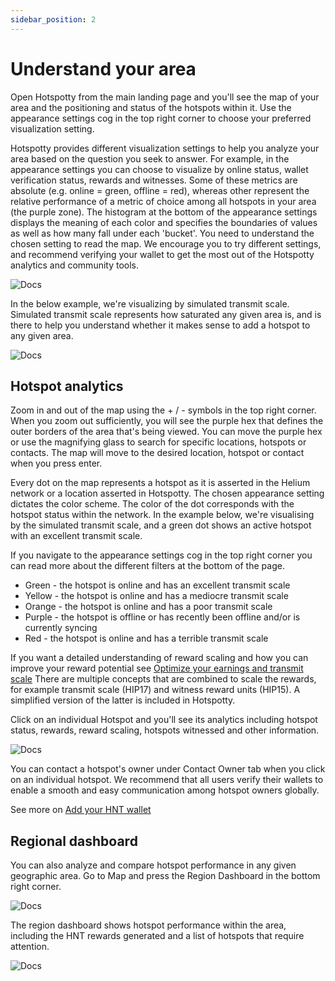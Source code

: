 ```yaml
---
sidebar_position: 2
---
```


# Understand your area

Open Hotspotty from the main landing page and you'll see the map of your area and the positioning and status of the hotspots within it. Use the appearance settings cog in the top right corner to choose your preferred visualization setting.

Hotspotty provides different visualization settings to help you analyze your area based on the question you seek to answer. For example, in the appearance settings you can choose to visualize by online status, wallet verification status, rewards and witnesses. Some of these metrics are absolute (e.g. online = green, offline = red), whereas other represent the relative performance of a metric of choice among all hotspots in your area (the purple zone).
The histogram at the bottom of the appearance settings displays the meaning of each color and specifies the boundaries of values as well as how many fall under each 'bucket'. You need to understand the chosen setting to read the map. We encourage you to try different settings, and recommend verifying your wallet to get the most out of the Hotspotty analytics and community tools.

![Docs](/img/getting-started/understand-your-area0.png)

In the below example, we're visualizing by simulated transmit scale. Simulated transmit scale represents how saturated any given area is, and is there to help you understand whether it makes sense to add a hotspot to any given area.

![Docs](/img/getting-started/understand-your-area1.png)

## Hotspot analytics

Zoom in and out of the map using the + / - symbols in the top right corner. When you zoom out sufficiently, you will see the purple hex that defines the outer borders of the area that's being viewed. You can move the purple hex or use the magnifying glass to search for specific locations, hotspots or contacts. The map will move to the desired location, hotspot or contact when you press enter.

Every dot on the map represents a hotspot as it is asserted in the Helium network or a location asserted in Hotspotty. The chosen appearance setting dictates the color scheme. The color of the dot corresponds with the hotspot status within the network. In the example below, we're visualising by the simulated transmit scale, and a green dot shows an active hotspot with an excellent transmit scale.

If you navigate to the appearance settings cog in the top right corner you can read more about the different filters at the bottom of the page.

<ul>
    <li><span className="green-text bold-text">Green</span> - the hotspot is <span className="bold-text">online</span> and has an <span className="bold-text">excellent transmit scale</span></li>
    <li><span className="yellow-text bold-text">Yellow</span> - the hotspot is <span className="bold-text">online</span> and has a <span className="bold-text">mediocre transmit scale</span></li>
    <li><span className="orange-text bold-text">Orange</span> - the hotspot is <span className="bold-text">online</span> and has a <span className="bold-text">poor transmit scale</span></li>
    <li><span className="purple-text bold-text">Purple</span> - the hotspot is <span className="bold-text">offline</span> or has recently been <span className="bold-text">offline</span> and/or is currently <span className="bold-text">syncing</span></li>
    <li><span className="red-text bold-text">Red</span> - the hotspot is <span className="bold-text">online</span> and has a <span className="bold-text">terrible transmit scale</span></li>
 </ul>

If you want a detailed understanding of reward scaling and how you can improve your reward potential see [Optimize your earnings and transmit scale](../advanced/optimize-your-earnings-and-transmit-scale) There are multiple concepts that are combined to scale the rewards, for example transmit scale (HIP17) and witness reward units (HIP15). A simplified version of the latter is included in Hotspotty.

Click on an individual Hotspot and you'll see its analytics including hotspot status, rewards, reward scaling, hotspots witnessed and other information.

![Docs](/img/getting-started/understand-your-area2.png)

You can contact a hotspot's owner under Contact Owner tab when you click on an individual hotspot. We recommend that all users verify their wallets to enable a smooth and easy communication among hotspot owners globally.

See more on [Add your HNT wallet](./manage-helium-wallets#add-your-helium-wallet)

## Regional dashboard

You can also analyze and compare hotspot performance in any given geographic area. Go to Map and press the Region Dashboard in the bottom right corner.

![Docs](/img/getting-started/dashboard-region-4.png)

The region dashboard shows hotspot performance within the area, including the HNT rewards generated and a list of hotspots that require attention.

![Docs](/img/getting-started/dashboard-region-5.png)
